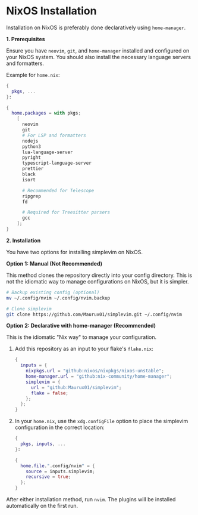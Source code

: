 # NixOS Installation

Installation on NixOS is preferably done declaratively using `home-manager`.

**1. Prerequisites**

Ensure you have `neovim`, `git`, and `home-manager` installed and configured on your NixOS system. You should also install the necessary language servers and formatters.

Example for `home.nix`:
```nix
{
  pkgs, ...
}:

{
  home.packages = with pkgs;
    [ 
      neovim
      git
      # For LSP and formatters
      nodejs
      python3
      lua-language-server
      pyright
      typescript-language-server
      prettier
      black
      isort

      # Recommended for Telescope
      ripgrep
      fd

      # Required for Treesitter parsers
      gcc
    ];
}
```

**2. Installation**

You have two options for installing simplevim on NixOS.

**Option 1: Manual (Not Recommended)**

This method clones the repository directly into your config directory. This is not the idiomatic way to manage configurations on NixOS, but it is simpler.

```bash
# Backup existing config (optional)
mv ~/.config/nvim ~/.config/nvim.backup

# Clone simplevim
git clone https://github.com/Maurux01/simplevim.git ~/.config/nvim
```

**Option 2: Declarative with home-manager (Recommended)**

This is the idiomatic "Nix way" to manage your configuration.

1.  Add this repository as an input to your flake's `flake.nix`:

    ```nix
    {
      inputs = {
        nixpkgs.url = "github:nixos/nixpkgs/nixos-unstable";
        home-manager.url = "github:nix-community/home-manager";
        simplevim = {
          url = "github:Maurux01/simplevim";
          flake = false;
        };
      };
    }
    ```

2.  In your `home.nix`, use the `xdg.configFile` option to place the simplevim configuration in the correct location:

    ```nix
    {
      pkgs, inputs, ...
    }:

    {
      home.file.".config/nvim" = {
        source = inputs.simplevim;
        recursive = true;
      };
    }
    ```






After either installation method, run `nvim`. The plugins will be installed automatically on the first run.


